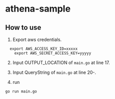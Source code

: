 # athena-sample

## How to use

1. Export aws credentials.

```
  export AWS_ACCESS_KEY_ID=xxxxx
	export AWS_SECRET_ACCESS_KEY=yyyyy
```

2. Input OUTPUT_LOCATION of `main.go` at line 17.

3. Input QueryString of `main.go` at line 20-.

4. run

```
go run main.go
```
